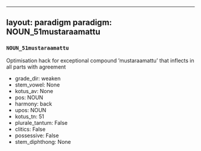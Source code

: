 
---
layout: paradigm
paradigm: NOUN_51mustaraamattu
---
### ` NOUN_51mustaraamattu `

Optimisation hack for exceptional compound ’mustaraamattu’ that inflects in all parts with agreement
* grade_dir: weaken
* stem_vowel: None
* kotus_av: None
* pos: NOUN
* harmony: back
* upos: NOUN
* kotus_tn: 51
* plurale_tantum: False
* clitics: False
* possessive: False
* stem_diphthong: None
